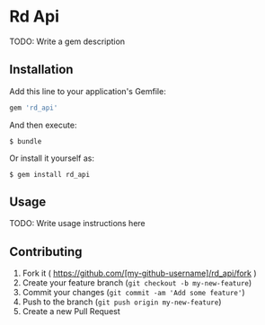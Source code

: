 # Rd Api

TODO: Write a gem description

## Installation

Add this line to your application's Gemfile:

```ruby
gem 'rd_api'
```

And then execute:

    $ bundle

Or install it yourself as:

    $ gem install rd_api

## Usage

TODO: Write usage instructions here

## Contributing

1. Fork it ( https://github.com/[my-github-username]/rd_api/fork )
2. Create your feature branch (`git checkout -b my-new-feature`)
3. Commit your changes (`git commit -am 'Add some feature'`)
4. Push to the branch (`git push origin my-new-feature`)
5. Create a new Pull Request
